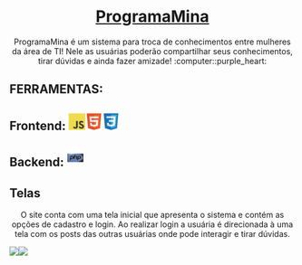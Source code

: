 
<h1 align="center">
    <a href="https://pt-br.reactjs.org/">ProgramaMina</a>
</h1>
<p align="center"> ProgramaMina é um sistema para troca de conhecimentos entre mulheres da área de TI! Nele as usuárias poderão compartilhar seus conhecimentos, tirar dúvidas e ainda fazer amizade!  :computer::purple_heart:	</p>


## FERRAMENTAS:
## Frontend: <img src="https://raw.githubusercontent.com/devicons/devicon/master/icons/javascript/javascript-original.svg" width="30"/><img src="https://raw.githubusercontent.com/devicons/devicon/master/icons/html5/html5-original.svg" width="30"/><img src="https://raw.githubusercontent.com/devicons/devicon/master/icons/css3/css3-original.svg" width="30"/>
 ## Backend: <img src="https://raw.githubusercontent.com/devicons/devicon/master/icons/php/php-original.svg" width="30"/>
 
 
 ## Telas
<p align="center"> O site conta com uma tela inicial que apresenta o sistema e contém as opções de cadastro e login. Ao realizar login a usuária é direcionada à uma tela com os posts das outras usuárias onde pode interagir e tirar dúvidas.	</p>


 <img src="https://user-images.githubusercontent.com/60903342/131054396-2005b04f-bb2e-4bf4-9e4c-1569816ffa00.png" width="400"/><img src="https://user-images.githubusercontent.com/60903342/131009571-e5f82474-595b-4066-9e2a-9e43d20ff29c.png" width="400"/>
